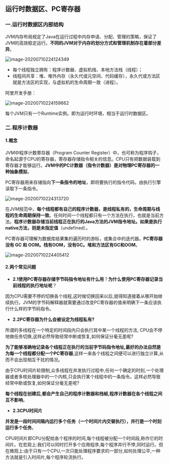 ## 运行时数据区、PC寄存器

### 一.运行时数据区内部结构

JVM内存布局规定了Java在运行过程中内存申请、分配、管理的策略，保证了JVM的高效稳定运行。**不同的JVM对于内存的划分方式和管理机制存在着部分差异**。

![image-20200710224124349](https://gitee.com/itzlg/mypictures/raw/master/img/image-20200710224124349.png)

- 每个线程独立拥有：程序计数器、虚拟机栈、本地方法栈（线程）；
- 线程间共享：堆、堆外内存（永久代或元空间、代码缓存），永久代或方法区就是方法区的实现，与虚拟机的生命周期一致（进程）。

阿里开发手册：

![image-20200710224159662](https://gitee.com/itzlg/mypictures/raw/master/img/image-20200710224159662.png)

每个JVM只有一个Runtime实例。即为运行时环境，相当于运行时数据区。

### 二.程序计数器

#### 1.概念

JVM中程序计数寄存器（Program Counter Register）中，也可称为程序钩子，命名起源于CPU的寄存器，寄存器存储指令相关的信息。CPU只有把数据装载到寄存器才能够运行。**JVM中的PC计数器（指令计数器）是对物理PC寄存器的一种抽象模拟**。

PC寄存器用来存储指向**下一条指令的地址**，即将要执行的指令代码。由执行引擎读取下一条指令。

![image-20200710224313720](https://gitee.com/itzlg/mypictures/raw/master/img/image-20200710224313720.png)

在JVM规范中，**每个线程都有自己的程序计数器，是线程私有的，生命周期与线程的生命周期保持一致**。任何时间一个线程都只有一个方法在执行，也就是当前方法。**程序计数器存储当前线程正在执行的Java方法的JVM指令地址。如果是执行native方法，则是未指定值**（undefined）。

PC寄存器可理解为数据库结果集的遍历时的游标，或集合中的迭代器。**PC寄存器没有 GC 和 OOM。栈有OOM，没有GC。堆和方法区有GC和OOM**。

![image-20200710224405412](https://gitee.com/itzlg/mypictures/raw/master/img/image-20200710224405412.png)

#### 2.两个常见问题

- **2.1使用PC寄存器存储字节码指令地址有什么用**？**为什么使用PC寄存器记录当前线程的执行地址呢**？

因为CPU需要不停的切换各个线程,这时候切换回来以后,就得知道接着从哪开始继续执行。JVM的字节码解释器就需要通过改变PC寄存器的值来明确下一条应该执行什么样的字节码指令。

- **2.2PC寄存器为什么会被设定为线程私有?**

所谓的多线程在一个特定的时间段内只会执行其中某一个线程的方法, CPU会不停地做任务切换,这样必然导致经常中断或恢复,如何保证分毫无差呢?

**为了能够准确地记录各个线程正在执行的当前字节码指令地址,最好的办法自然是为每一个线程都分配一个PC寄存器**,这样一来各个线程之间便可以进行独立计算,从而不会出现相互干扰的情况。

由于CPU时间片轮限制,众多线程在并发执行过程中,任何一个确定的时刻,一个处理器或者多核处理器中的一个内核,只会执行某个线程中的一条指令。这样必然导致经常中断或恢复,如何保证分毫无差呢?

**每个线程在创建后,都会产生自己的程序计数器和栈帧,程序计数器在各个线程之间互不影响**。

- **2.3CPU时间片**

**并发是一段时间间隔内运行多个任务（一个时间片内交替执行），并行是一个时刻运行多个任务**。

CPU时间片即CPU分配给各个程序的时间,每个线程被分配一个时间段,称作它的时间片。在宏观上:我们可以同时打开多个应用程序,每个程序并行不悖,同时运行。但在微观上:由于只有一个CPU,一次只能处理程序要求的一部分,如何处理公平,一种方法就是引入时间片,每个程序轮流执行。



